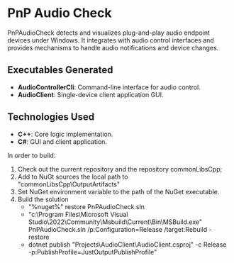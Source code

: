 # PnP Audio Check

PnPAudioCheck detects and visualizes plug-and-play audio endpoint devices under Windows. It integrates with audio control interfaces and provides mechanisms to handle audio notifications and device changes.

## Executables Generated
- **AudioControllerCli**: Command-line interface for audio control.
- **AudioClient**: Single-device client application GUI.

## Technologies Used
- **C++**: Core logic implementation.
- **C#**: GUI and client application.

In order to build:

1. Check out the current repository and the repository commonLibsCpp;
2. Add to NuGt sources the local path to "commonLibsCpp\OutputArtifacts"
3. Set NuGet environment variable to the path of the NuGet executable.
4. Build the solution
	- "%nuget%" restore PnPAudioCheck.sln
	- "c:\Program Files\Microsoft Visual Studio\2022\Community\Msbuild\Current\Bin\MSBuild.exe" PnPAudioCheck.sln /p:Configuration=Release /target:Rebuild -restore
	- dotnet publish \"Projects\\AudioClient\\AudioClient.csproj\" -c Release -p:PublishProfile=JustOutputPublishProfile"
